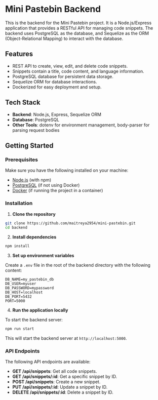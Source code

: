 # Mini Pastebin Backend

This is the backend for the Mini Pastebin project. It is a Node.js/Express application that provides a RESTful API for managing code snippets. The backend uses PostgreSQL as the database, and Sequelize as the ORM (Object-Relational Mapping) to interact with the database.

## Features

- REST API to create, view, edit, and delete code snippets.
- Snippets contain a title, code content, and language information.
- PostgreSQL database for persistent data storage.
- Sequelize ORM for database interactions.
- Dockerized for easy deployment and setup.

## Tech Stack

- **Backend**: Node.js, Express, Sequelize ORM
- **Database**: PostgreSQL
- **Other Tools**: dotenv for environment management, body-parser for parsing request bodies

## Getting Started

### Prerequisites

Make sure you have the following installed on your machine:

- [Node.js](https://nodejs.org/) (with npm)
- [PostgreSQL](https://www.postgresql.org/) (if not using Docker)
- [Docker](https://www.docker.com/get-started) (if running the project in a container)

### Installation

1. **Clone the repository**

```bash
git clone https://github.com/maitreya2954/mini-pastebin.git
cd backend
```

2. **Install dependencies**

```bash
npm install
```

3. **Set up environment variables**

Create a `.env` file in the root of the backend directory with the following content:

```env
DB_NAME=my_pastebin_db
DB_USER=myuser
DB_PASSWORD=mypassword
DB_HOST=localhost
DB_PORT=5432
PORT=5000
```

4. **Run the application locally**

To start the backend server:

```bash
npm run start
```

This will start the backend server at `http://localhost:5000`.

### API Endpoints

The following API endpoints are available:

- **GET /api/snippets**: Get all code snippets.
- **GET /api/snippets/:id**: Get a specific snippet by ID.
- **POST /api/snippets**: Create a new snippet.
- **PUT /api/snippets/:id**: Update a snippet by ID.
- **DELETE /api/snippets/:id**: Delete a snippet by ID.